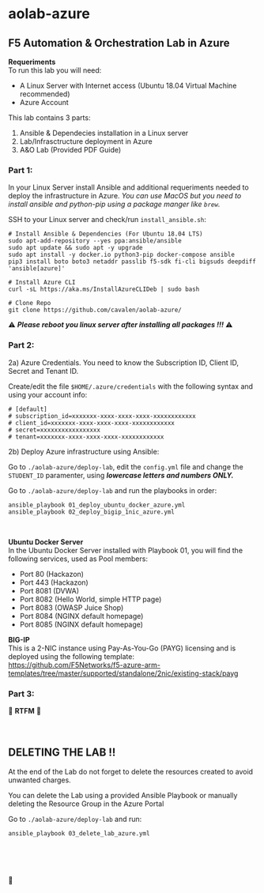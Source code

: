 # aolab-azure

## F5 Automation & Orchestration Lab in Azure

**Requeriments**\
To run this lab you will need:
- A Linux Server with Internet access (Ubuntu 18.04 Virtual Machine recommended) 
- Azure Account 

This lab contains 3 parts:
1.  Ansible & Dependecies installation in a Linux server 
2.  Lab/Infrasctructure deployment in Azure
3.  A&O Lab (Provided PDF Guide)

### Part 1: 
In your Linux Server install Ansible and additional requeriments needed to deploy the infrastructure in Azure. *You can use MacOS but you need to install ansible and python-pip using a package manger like `brew`.*

SSH to your Linux server and check/run `install_ansible.sh`:

```
# Install Ansible & Dependencies (For Ubuntu 18.04 LTS)
sudo apt-add-repository --yes ppa:ansible/ansible
sudo apt update && sudo apt -y upgrade
sudo apt install -y docker.io python3-pip docker-compose ansible
pip3 install boto boto3 netaddr passlib f5-sdk fi-cli bigsuds deepdiff 'ansible[azure]' 

# Install Azure CLI 
curl -sL https://aka.ms/InstallAzureCLIDeb | sudo bash

# Clone Repo
git clone https://github.com/cavalen/aolab-azure/
```

:warning: ***Please reboot you linux server after installing all packages !!!*** :warning:
<br />

### Part 2:
2a) Azure Credentials. 
You need to know the Subscription ID, Client ID, Secret and Tenant ID.

Create/edit the file `$HOME/.azure/credentials` with the following syntax and using your account info:
```
# [default]
# subscription_id=xxxxxxx-xxxx-xxxx-xxxx-xxxxxxxxxxxx
# client_id=xxxxxxx-xxxx-xxxx-xxxx-xxxxxxxxxxxx
# secret=xxxxxxxxxxxxxxxxx
# tenant=xxxxxxx-xxxx-xxxx-xxxx-xxxxxxxxxxxx
```

2b) Deploy Azure infrastructure using Ansible:

Go to `./aolab-azure/deploy-lab`, edit the `config.yml` file and change the `STUDENT_ID` paramenter, using ***lowercase letters and numbers ONLY.***

Go to `./aolab-azure/deploy-lab` and run the playbooks in order:
```
ansible_playbook 01_deploy_ubuntu_docker_azure.yml
ansible_playbook 02_deploy_bigip_1nic_azure.yml
```
<br />

**Ubuntu Docker Server**\
In the Ubuntu Docker Server installed with Playbook 01, you will find the following services, used as Pool members: 

- Port 80   (Hackazon)
- Port 443  (Hackazon)
- Port 8081 (DVWA)
- Port 8082 (Hello World, simple HTTP page)
- Port 8083 (OWASP Juice Shop)
- Port 8084 (NGINX default homepage)
- Port 8085 (NGINX default homepage)

**BIG-IP**\
This is a 2-NIC instance using Pay-As-You-Go (PAYG) licensing and is deployed using the following template:\
https://github.com/F5Networks/f5-azure-arm-templates/tree/master/supported/standalone/2nic/existing-stack/payg
<br />


### Part 3:

:book: **RTFM** :book:
<br />
<br />
<br />
  
## DELETING THE LAB :bangbang:
At the end of the Lab do not forget to delete the resources created to avoid unwanted charges.

You can delete the Lab using a provided Ansible Playbook or manually deleting the Resource Group in the Azure Portal 
 
Go to `./aolab-azure/deploy-lab` and run:

```
ansible_playbook 03_delete_lab_azure.yml
```
<br />
<br />
<br />
  
:poop:
